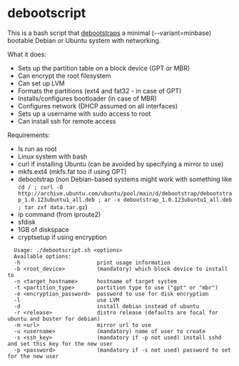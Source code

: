 # debootscript
This is a bash script that [debootstraps](https://wiki.debian.org/Debootstrap) a minimal (--variant=minbase) bootable Debian or Ubuntu system with networking.

What it does:
* Sets up the partition table on a block device (GPT or MBR)
* Can encrypt the root filesystem
* Can set up LVM
* Formats the partitions (ext4 and fat32 - in case of GPT)
* Installs/configures bootloader (in case of MBR)
* Configures network (DHCP assumed on all interfaces)
* Sets up a username with sudo access to root
* Can install ssh for remote access

Requirements:
* Is run as root
* Linux system with bash
* curl if installing Ubuntu (can be avoided by specifying a mirror to use)
* mkfs.ext4 (mkfs.fat too if using GPT)
* debootstrap (non Debian-based systems might work with something like `cd / ; curl -O http://archive.ubuntu.com/ubuntu/pool/main/d/debootstrap/debootstrap_1.0.123ubuntu1_all.deb ; ar -x debootstrap_1.0.123ubuntu1_all.deb ; tar zxf data.tar.gz`)
* ip command (from iproute2)
* sfdisk
* 1GB of diskspace
* cryptsetup if using encryption

```
  Usage: ./debootscript.sh <options>
  Available options:
  -h                        print usage information
  -b <root_device>          (mandatory) which block device to install to
  -n <target_hostname>      hostname of target system
  -t <partition_type>       partition type to use ("gpt" or "mbr")
  -e <encryption_password>  password to use for disk encryption
  -l                        use LVM
  -d                        install debian instead of ubuntu
  -r <release>              distro release (defaults are focal for ubuntu and buster for debian)
  -m <url>                  mirror url to use
  -u <username>             (mandatory) name of user to create
  -s <ssh_key>              (mandatory if -p not used) install sshd and set this key for the new user
  -p <password>             (mandatory if -s not used) password to set for the new user
```
